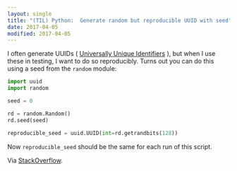 ```yaml
---
layout: single
title: "(TIL) Python:  Generate random but reproducible UUID with seed"
date: 2017-04-05
modified: 2017-04-05
---
```


I often generate UUIDs (
[Universally Unique Identifiers](https://en.wikipedia.org/wiki/Universally_unique_identifier)
), but when I use these in testing, I want to do so reproducibly.
Turns out you can do this using a seed from the `random` module:

```python
import uuid
import random

seed = 0

rd = random.Random()
rd.seed(seed)

reproducible_seed = uuid.UUID(int=rd.getrandbits(128))
```

Now `reproducible_seed` should be the same for each run of this script.

Via [StackOverflow](http://stackoverflow.com/q/41186818/1257318).
